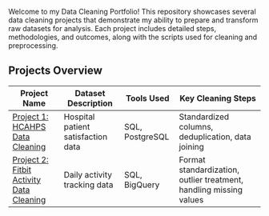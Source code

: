 Welcome to my Data Cleaning Portfolio! This repository showcases several data cleaning projects that demonstrate my ability to prepare and transform raw datasets for analysis. Each project includes detailed steps, methodologies, and outcomes, along with the scripts used for cleaning and preprocessing.

## Projects Overview
| Project Name                  | Dataset Description                              | Tools Used               | Key Cleaning Steps                                 |
|-------------------------------|--------------------------------------------------|--------------------------|----------------------------------------------------|
| [Project 1: HCAHPS Data Cleaning](https://github.com/WenxiGu/Data-Cleaning-Portfolio/tree/main/HCAHPS_Data_Cleaning) | Hospital patient satisfaction data | SQL, PostgreSQL          | Standardized columns, deduplication, data joining  |
| [Project 2: Fitbit Activity Data Cleaning](link_to_project_2_folder) | Daily activity tracking data       | SQL, BigQuery            | Format standardization, outlier treatment, handling missing values |
